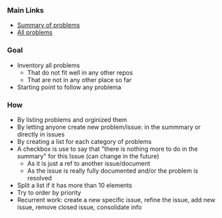 ### Main Links
- [Summary of problems](https://github.com/xymon-monitoring/problem-solving/issues/1)
- [All problems](https://github.com/xymon-monitoring/problem-solving/issues)

### Goal
- Inventory all problems
  -  That do not fit well in any other repos
  -  That are not in any other place so far
- Starting point to follow any problema

### How
- By listing problems and orginized them
- By letting anyone create new problem/issue: in  the summmary or directly in issues
- By creating a list for each category of problems
- A checkbox is use to say that "there is nothing more to do in the summary" for this Issue (can change in the future)
  - As it is just a ref to another issue/document  
  - As the issue is really fully documented and/or the problem is resolved
- Split a list if it has more than 10 elements 
- Try to order by priority
- Recurrent work: create a new specific issue, refine the issue, add new issue, remove closed issue, consolidate info
